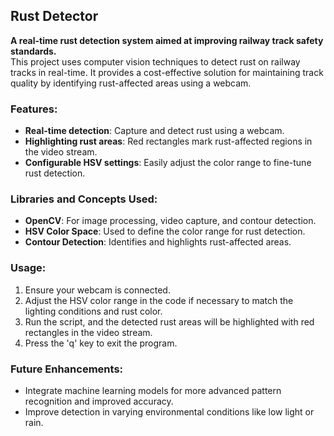 ## Rust Detector
**A real-time rust detection system aimed at improving railway track safety standards.**  
This project uses computer vision techniques to detect rust on railway tracks in real-time. It provides a cost-effective solution for maintaining track quality by identifying rust-affected areas using a webcam.

### Features:
- **Real-time detection**: Capture and detect rust using a webcam.
- **Highlighting rust areas**: Red rectangles mark rust-affected regions in the video stream.
- **Configurable HSV settings**: Easily adjust the color range to fine-tune rust detection.

### Libraries and Concepts Used:
- **OpenCV**: For image processing, video capture, and contour detection.
- **HSV Color Space**: Used to define the color range for rust detection.
- **Contour Detection**: Identifies and highlights rust-affected areas.

### Usage:
1. Ensure your webcam is connected.
2. Adjust the HSV color range in the code if necessary to match the lighting conditions and rust color.
3. Run the script, and the detected rust areas will be highlighted with red rectangles in the video stream.
4. Press the 'q' key to exit the program.

### Future Enhancements:
- Integrate machine learning models for more advanced pattern recognition and improved accuracy.
- Improve detection in varying environmental conditions like low light or rain.
